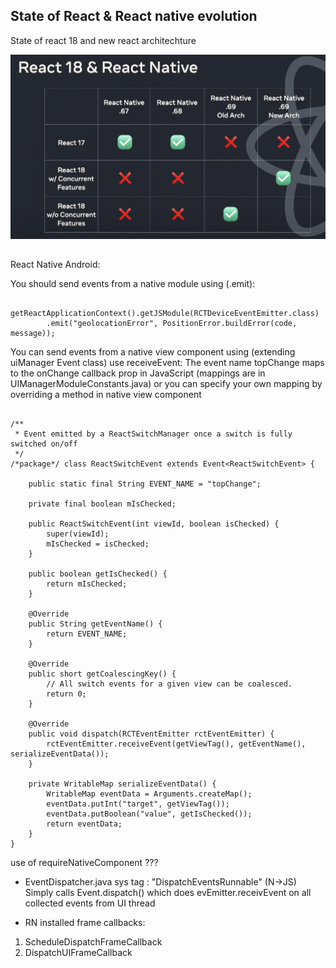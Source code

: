 ## State of React & React native evolution


State of react 18 and new react architechture

![react and react native](images/react&reactnative.png)

##
React Native Android:

You should send events from a native module using (.emit):
```
    getReactApplicationContext().getJSModule(RCTDeviceEventEmitter.class)
        .emit("geolocationError", PositionError.buildError(code, message));

```

You can send events from a native view component using (extending uiManager Event class) use receiveEvent:
The event name topChange maps to 
the onChange callback prop in JavaScript (mappings are in UIManagerModuleConstants.java)
or you can specify your own mapping by overriding a method in native view component
```

/**
 * Event emitted by a ReactSwitchManager once a switch is fully switched on/off
 */
/*package*/ class ReactSwitchEvent extends Event<ReactSwitchEvent> {

    public static final String EVENT_NAME = "topChange";

    private final boolean mIsChecked;

    public ReactSwitchEvent(int viewId, boolean isChecked) {
        super(viewId);
        mIsChecked = isChecked;
    }

    public boolean getIsChecked() {
        return mIsChecked;
    }

    @Override
    public String getEventName() {
        return EVENT_NAME;
    }

    @Override
    public short getCoalescingKey() {
        // All switch events for a given view can be coalesced.
        return 0;
    }

    @Override
    public void dispatch(RCTEventEmitter rctEventEmitter) {
        rctEventEmitter.receiveEvent(getViewTag(), getEventName(), serializeEventData());
    }

    private WritableMap serializeEventData() {
        WritableMap eventData = Arguments.createMap();
        eventData.putInt("target", getViewTag());
        eventData.putBoolean("value", getIsChecked());
        return eventData;
    }
}
```

use of requireNativeComponent ???




* EventDispatcher.java
sys tag : "DispatchEventsRunnable" (N->JS)
Simply calls Event.dispatch() which does evEmitter.receivEvent on all collected events from UI thread

* RN installed frame callbacks:
1. ScheduleDispatchFrameCallback 
2. DispatchUIFrameCallback
